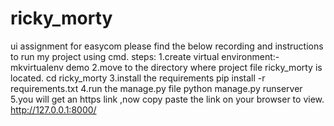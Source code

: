 # ricky_morty
ui assignment for easycom
please find the below recording and instructions to run my project using cmd.
steps:
1.create virtual environment:-
    mkvirtualenv demo
2.move to the directory where project file ricky_morty is located.
    cd ricky_morty
3.install the requirements
   pip install -r requirements.txt
4.run the manage.py file
   python manage.py runserver
5.you will get an https link ,now copy paste the link on your browser to view.
   http://127.0.0.1:8000/
                 
